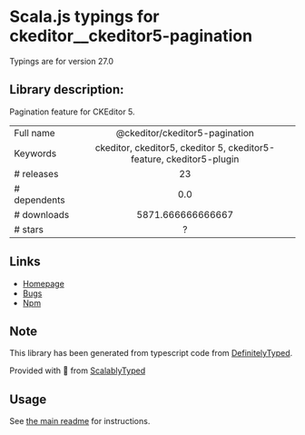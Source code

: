 
# Scala.js typings for ckeditor__ckeditor5-pagination

Typings are for version 27.0

## Library description:
Pagination feature for CKEditor 5.

|                    |                 |
| ------------------ | :-------------: |
| Full name          | @ckeditor/ckeditor5-pagination |
| Keywords           | ckeditor, ckeditor5, ckeditor 5, ckeditor5-feature, ckeditor5-plugin |
| # releases         | 23 |
| # dependents       | 0.0 |
| # downloads        | 5871.666666666667 |
| # stars            | ? |

## Links
- [Homepage](https://ckeditor.com)
- [Bugs](https://github.com/ckeditor/ckeditor5/issues)
- [Npm](https://www.npmjs.com/package/%40ckeditor%2Fckeditor5-pagination)
    


## Note
This library has been generated from typescript code from [DefinitelyTyped](https://definitelytyped.org).

Provided with :purple_heart: from [ScalablyTyped](https://github.com/oyvindberg/ScalablyTyped)

## Usage
See [the main readme](../../readme.md) for instructions.


